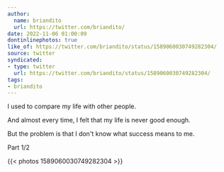 ```yaml
---
author:
  name: briandito
  url: https://twitter.com/briandito/
date: 2022-11-06 01:00:09
dontinlinephotos: true
like_of: https://twitter.com/briandito/status/1589060030749282304/
source: twitter
syndicated:
- type: twitter
  url: https://twitter.com/briandito/status/1589060030749282304/
tags:
- briandito
---
```


I used to compare my life with other people.



And almost every time, I felt that my life is never good enough.



But the problem is that I don't know what success means to me.



Part 1/2 

{{< photos 1589060030749282304 >}}